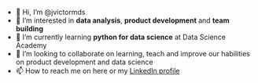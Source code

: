 - 👋 Hi, I’m @jvictormds
- 👀 I’m interested in **data analysis**, **product development** and **team building**
- 🌱 I’m currently learning **python for data science** at Data Science Academy
- 💞️ I’m looking to collaborate on learning, teach and improve our habilities on product development and data science
- 📫 How to reach me on here or my [LinkedIn profile](https://www.linkedin.com/in/jvictormds)

<!---
jvictormds/jvictormds is a ✨ special ✨ repository because its `README.md` (this file) appears on your GitHub profile.
You can click the Preview link to take a look at your changes.
--->
